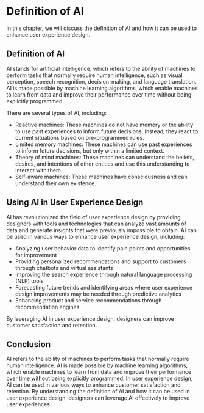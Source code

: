 Definition of AI
========================================================================

In this chapter, we will discuss the definition of AI and how it can be used to enhance user experience design.

Definition of AI
----------------

AI stands for artificial intelligence, which refers to the ability of machines to perform tasks that normally require human intelligence, such as visual perception, speech recognition, decision-making, and language translation. AI is made possible by machine learning algorithms, which enable machines to learn from data and improve their performance over time without being explicitly programmed.

There are several types of AI, including:

* Reactive machines: These machines do not have memory or the ability to use past experiences to inform future decisions. Instead, they react to current situations based on pre-programmed rules.
* Limited memory machines: These machines can use past experiences to inform future decisions, but only within a limited context.
* Theory of mind machines: These machines can understand the beliefs, desires, and intentions of other entities and use this understanding to interact with them.
* Self-aware machines: These machines have consciousness and can understand their own existence.

Using AI in User Experience Design
----------------------------------

AI has revolutionized the field of user experience design by providing designers with tools and technologies that can analyze vast amounts of data and generate insights that were previously impossible to obtain. AI can be used in various ways to enhance user experience design, including:

* Analyzing user behavior data to identify pain points and opportunities for improvement
* Providing personalized recommendations and support to customers through chatbots and virtual assistants
* Improving the search experience through natural language processing (NLP) tools
* Forecasting future trends and identifying areas where user experience design improvements may be needed through predictive analytics
* Enhancing product and service recommendations through recommendation engines

By leveraging AI in user experience design, designers can improve customer satisfaction and retention.

Conclusion
----------

AI refers to the ability of machines to perform tasks that normally require human intelligence. AI is made possible by machine learning algorithms, which enable machines to learn from data and improve their performance over time without being explicitly programmed. In user experience design, AI can be used in various ways to enhance customer satisfaction and retention. By understanding the definition of AI and how it can be used in user experience design, designers can leverage AI effectively to improve user experiences.
